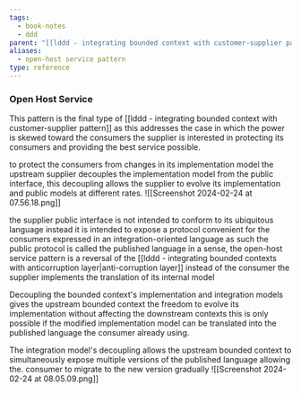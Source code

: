 ```yaml
---
tags:
  - book-notes
  - ddd
parent: "[[lddd - integrating bounded context with customer-supplier pattern]]"
aliases:
  - open-host service pattern
type: reference
---
```

### Open Host Service 
This pattern is the final type of [[lddd - integrating bounded context with customer-supplier pattern]] as this addresses the case in which the power is skewed toward the consumers the supplier is interested in protecting its consumers and providing the best service possible. 

to protect the consumers from changes in its implementation model the upstream supplier decouples the implementation model from the public interface, this decoupling allows the supplier to evolve its implementation and public models at different rates. 
![[Screenshot 2024-02-24 at 07.56.18.png]]

the supplier public interface is not intended to conform to its ubiquitous language instead it is intended to expose a protocol convenient for the consumers expressed in an integration-oriented language as such the public protocol is called the published language
in a sense, the open-host service pattern is a reversal of the [[lddd - integrating bounded contexts with anticorruption layer|anti-corruption layer]] instead of the consumer the supplier implements the translation of its internal model

Decoupling the bounded context's implementation and integration models gives the upstream bounded context the freedom to evolve its implementation without affecting the downstream contexts this is only possible if the modified implementation model can be translated into the published language the consumer already using. 

The integration model's decoupling allows the upstream bounded context to simultaneously expose multiple versions of the published language allowing the. consumer to migrate to the new version gradually 
![[Screenshot 2024-02-24 at 08.05.09.png]]
